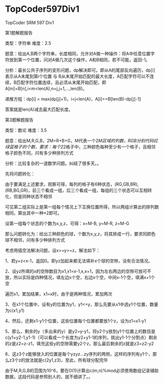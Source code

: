 TopCoder597Div1
===============

TopCoder SRM 597 Div1

第1题解题报告

类型：字符串  难度：2.5

题意：给出A,B两个字符串，长度相同，允许对A做一种操作：将A中任意位置字符放到第一个位置，问对A做几次这个操作，A和B相同，若不可能，返回-1。

分析：最长公共子序列的变形问题，dp解决即可。即从A的尾部反向遍历，dp[i]表示从A末尾到第i个位置 与 B从末尾开始匹配的最大长度，A匹配字符可以不连续，B匹配字符位置连续，且必须从末尾开始匹配，即A[m]=B[n],i<m<len(A),n=j,j+1,...,len(B)。

递推方程：dp[i] = max(dp[j]+1)，i<j<len(A)，A[i]==B[len(B)-dp[j]-1]

答案就是len(A)减去最大匹配长度。



第3题解题报告

类型：数论  难度：3.5

题意：给出M,R,G,B，2M=R+B+G，M代表一个2*M区域的列数，RGB分别代码红绿蓝格子的个数，要求：每个2*2格子中，三种颜色每种至少有一个格子，且相邻格子颜色不同，问有多少种排列方式

 

分析：比较复杂的一道数学问题。纠结了很多天。。

先将问题转化：

由于要满足上述要求，观察可得，每列的格子有6种状态，(RG,GB,BR),(RB,BG,GR)，前三个看成一组，后三个看成一组，每组的三个状态可以互相转化，但是同种状态不相邻

可见第二组实际上是第一组每个情况上下互换位置所得，所以两组计算出的排列数相同，算出其中一种*2即可。

设第一组每个状态的个数为x,y,z，可得：x=M-B, y=M-R, z=M-G

那么问题转化为：给出三种颜色的球，个数为x,y,z，将其排成一行，要求同颜色球不相邻，问有多少种排列方式

 

考虑用插空法解决问题，设x>=y>=z，解法如下：

1、若y+z<x-1，返回0。即yz加起来都无法填补x个球的空隙，没有合法情况。

2、设yz所填的x的空隙数目为x1,x1=x-1,x,x+1，因为左右两边的空隙可放可不放，所以实际是四种情况，填左边x个空，右边x个空，中间x-1个空，填满x+1个空

遍历x1，累加结果，x1=x时，由于是两种情况，累加两次

3、在x1个位置中，设有y的位置为y1，y1<=y，那么先要从x1中选y1个位置，数量为c(x1,y1)

4、然后，还剩x1-y1个位置，这些位置每个位置都要放1个z，设为z1=x1-y1

5、那么，剩余的y（多出来的y）是y2=y-y1，将y2个y放到y1个位置上的数目是c(y1+y2-1,y1-1)（可以看成一个长度为y2+y1-1的序列，挑出y1-1个分割点）剩余的z是z2=z-z1，填充这些y的空隙需要y2个z，那么最后剩余的z就是z3=z2-y2

6、这z3个z能够放入的位置是每个yzyz...zy序列的两侧，这样的序列有y1个，那么z3个z的放法就是c(2y1,z3)，至此，所有球分配完毕

由于M,R,G,B的范围为10^6，要在O(1)计算出c(m,n)%mod必须使用数组记录辅助数据，这段代码是参照别人的，就不细讲了。。
